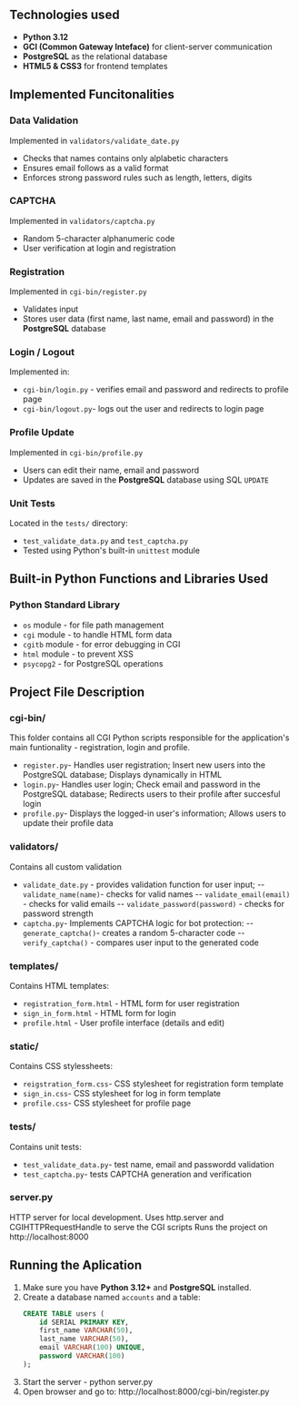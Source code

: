 ## Technologies used
- **Python 3.12**
- **GCI (Common Gateway Inteface)** for client-server communication
- **PostgreSQL** as the relational database
- **HTML5 & CSS3** for frontend templates
## Implemented Funcitonalities
### Data Validation
Implemented in `validators/validate_date.py`
- Checks that names contains only alplabetic characters
- Ensures email follows as a valid format
- Enforces strong password rules such as length, letters, digits
### CAPTCHA
Implemented in `validators/captcha.py`
- Random 5-character alphanumeric code
- User verification at login and registration
### Registration
Implemented in `cgi-bin/register.py`
- Validates input
- Stores user data (first name, last name, email and password) in the **PostgreSQL** database
### Login / Logout
Implemented in:
- `cgi-bin/login.py` - verifies email and password and redirects to profile page
- `cgi-bin/logout.py`- logs out the user and redirects to login page
### Profile Update
Implemented in `cgi-bin/profile.py`
- Users can edit their name, email and password
- Updates are saved in the **PostgreSQL** database using SQL `UPDATE`
### Unit Tests
Located in the `tests/` directory:
- `test_validate_data.py` and `test_captcha.py`
- Tested using Python's built-in `unittest` module
## Built-in Python Functions and Libraries Used
### Python Standard Library
- `os` module - for file path management
- `cgi` module - to handle HTML form data
- `cgitb` module - for error debugging in CGI
- `html` module - to prevent XSS
- `psycopg2` - for PostgreSQL operations
## Project File Description
### cgi-bin/
This folder contains all CGI Python scripts responsible for the application's main funtionality - registration, login and profile.
- `register.py`- Handles user registration; Insert new users into the PostgreSQL database; Displays dynamically in HTML
- `login.py`- Handles user login; Check email and password in the PostgreSQL database; Redirects users to their profile after succesful login
- `profile.py`- Displays the logged-in user's information; Allows users to update their profile data
### validators/
Contains all custom validation
- `validate_date.py` - provides validation function for user input;
  -- `validate_name(name)`- checks for valid names
  -- `validate_email(email)` - checks for valid emails
  -- `validate_password(password)` - checks for password strength
- `captcha.py`- Implements CAPTCHA logic for bot protection:
  --`generate_captcha()`- creates a random 5-character code
  --`verify_captcha()` - compares user input to the generated code
### templates/
Contains HTML templates:
- `registration_form.html` - HTML form for user registration
- `sign_in_form.html` - HTML form for login
- `profile.html` - User profile interface (details and edit)
### static/
Contains CSS stylessheets:
- `reigstration_form.css`- CSS stylesheet for registration form template
- `sign_in.css`- CSS stylesheet for log in form template
- `profile.css`- CSS stylesheet for profile page
### tests/
Contains unit tests:
- `test_validate_data.py`- test name, email and passwordd validation
- `test_captcha.py`- tests CAPTCHA generation and verification
### server.py
HTTP server for local development.
Uses http.server and CGIHTTPRequestHandle to serve the CGI scripts
Runs the project on http://localhost:8000
## Running the Aplication
1. Make sure you have **Python 3.12+** and **PostgreSQL** installed.
2. Create a database named `accounts` and a table:
   ```sql
   CREATE TABLE users (
       id SERIAL PRIMARY KEY,
       first_name VARCHAR(50),
       last_name VARCHAR(50),
       email VARCHAR(100) UNIQUE,
       password VARCHAR(100)
   );
3. Start the server - python server.py
4. Open browser and go to: http://localhost:8000/cgi-bin/register.py

